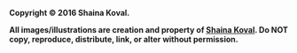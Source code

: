 <strong>Copyright &copy; 2016 Shaina Koval.

All images/illustrations are creation and property of [Shaina Koval](http://www.shainakoval.com). Do NOT copy, reproduce, distribute, link, or alter without permission.</strong>
